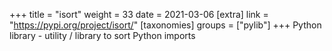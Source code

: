 +++
title = "isort"
weight = 33
date = 2021-03-06
[extra]
link = "https://pypi.org/project/isort/"
[taxonomies]
groups = ["pylib"]
+++
Python library - utility / library to sort Python imports

